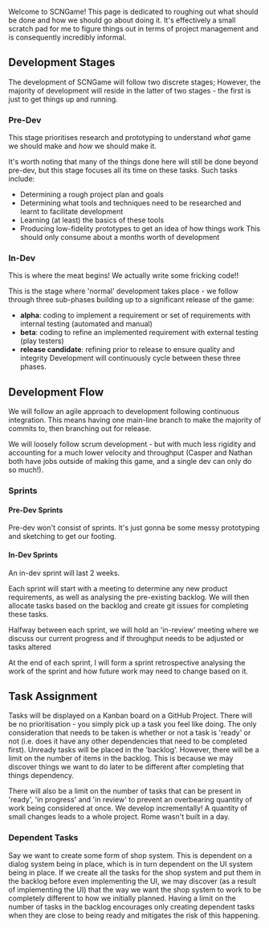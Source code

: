 Welcome to SCNGame! This page is dedicated to roughing out what should be done and how we should go about doing it. It's effectively a small scratch pad for me to figure things out in terms of project management and is consequently incredibly informal.

## Development Stages

The development of SCNGame will follow two discrete stages; However, the majority of development will reside in the latter of two stages - the first is just to get things up and running.
### Pre-Dev
This stage prioritises research and prototyping to understand *what* game we should make and *how* we should make it.

It's worth noting that many of the things done here will still be done beyond pre-dev, but this stage focuses all its time on these tasks. Such tasks include:
- Determining a rough project plan and goals
- Determining what tools and techniques need to be researched and learnt to facilitate development
- Learning (at least) the basics of these tools
- Producing low-fidelity prototypes to get an idea of how things work
This should only consume about a months worth of development
### In-Dev
This is where the meat begins! We actually write some fricking code!!

This is the stage where 'normal' development takes place - we follow through three sub-phases building up to a significant release of the game:
- **alpha**: coding to implement a requirement or set of requirements with internal testing (automated and manual)
- **beta**: coding to refine an implemented requirement with external testing (play testers)
- **release candidate**: refining prior to release to ensure quality and integrity
Development will continuously cycle between these three phases.

## Development Flow
We will follow an agile approach to development following continuous integration. This means having one main-line branch to make the majority of commits to, then branching out for release.

We will loosely follow scrum development - but with much less rigidity and accounting for a much lower velocity and throughput (Casper and Nathan both have jobs outside of making this game, and a single dev can only do so much!). 
### Sprints
#### Pre-Dev Sprints
Pre-dev won't consist of sprints. It's just gonna be some messy prototyping and sketching to get our footing. 
#### In-Dev Sprints
An in-dev sprint will last 2 weeks.

Each sprint will start with a meeting to determine any new product requirements, as well as analysing the pre-existing backlog. We will then allocate tasks based on the backlog and create git issues for completing these tasks.

Halfway between each sprint, we will hold an 'in-review' meeting where we discuss our current progress and if throughput needs to be adjusted or tasks altered

At the end of each sprint, I will form a sprint retrospective analysing the work of the sprint and how future work may need to change based on it.

## Task Assignment
Tasks will be displayed on a Kanban board on a GitHub Project. There will be no prioritisation - you simply pick up a task you feel like doing. The only consideration that needs to be taken is whether or not a task is 'ready' or not (i.e. does it have any other dependencies that need to be completed first). Unready tasks will be placed in the 'backlog'. However, there will be a limit on the number of items in the backlog. This is because we may discover things we want to do later to be different after completing that things dependency.

There will also be a limit on the number of tasks that can be present in 'ready', 'in progress' and 'in review' to prevent an overbearing quantity of work being considered at once. We develop incrementally! A quantity of small changes leads to a whole project. Rome wasn't built in a day.

### Dependent Tasks
Say we want to create some form of shop system. This is dependent on a dialog system being in place, which is in turn dependent on the UI system being in place. If we create all the tasks for the shop system and put them in the backlog before even implementing the UI, we may discover (as a result of implementing the UI) that the way we want the shop system to work to be completely different to how we initially planned. Having a limit on the number of tasks in the backlog encourages only creating dependent tasks when they are close to being ready and mitigates the risk of this happening.
